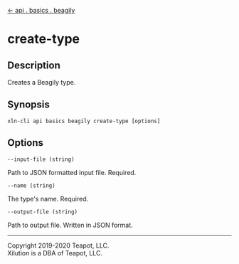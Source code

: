 [<- api . basics . beagily](index.md)

# create-type

## Description

Creates a Beagily type.

## Synopsis

```
xln-cli api basics beagily create-type [options]
```

## Options

`--input-file (string)`

Path to JSON formatted input file. Required.

`--name (string)`

The type's name. Required.

`--output-file (string)`

Path to output file. Written in JSON format.

---

Copyright 2019-2020 Teapot, LLC.  
Xilution is a DBA of Teapot, LLC.
